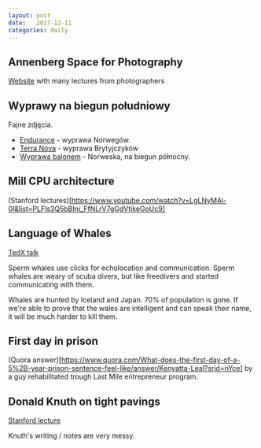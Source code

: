 ```yaml
---
layout: post
date:   2017-12-11
categories: daily
---
```


## Annenberg Space for Photography
[Website](https://www.annenbergphotospace.org/videos) with many lectures from photographers

## Wyprawy na biegun południowy
Fajne zdjęcia.

- [Endurance](http://joemonster.org/art/35888/Endurance_minelo_juz_ponad_100_lat_od_czasu_najbardziej_pechowej_ekspedycji_na_biegun_poludniowy) - wyprawa Norwegów.
- [Terra Nova](http://joemonster.org/art/38687/Terra_Nova_tragiczna_historia_zdobycia_bieguna_poludniowego_przez_Brytyjczykow) - wyprawa Brytyjczyków
- [Wyprawa balonem](http://joemonster.org/art/41626/O_tym_jak_Szwedzi_usilowali_zdobyc_biegun_polnocny_za_pomoca_balona) - Norweska, na biegun północny.

## Mill CPU architecture
(Stanford lectures)[https://www.youtube.com/watch?v=LgLNyMAi-0I&list=PLFls3Q5bBInj_FfNLrV7gGdVtikeGoUc9]

## Language of Whales
[TedX talk](https://www.youtube.com/watch?v=JM77aTk1XyI)

Sperm whales use clicks for echolocation and communication. Sperm whales are weary of scuba divers, but like freedivers and started communicating with them.

Whales are hunted by Iceland and Japan. 70% of population is gone. If we're able to prove that the wales are intelligent and can speak their name, it will be much harder to kill them.

## First day in prison
(Quora answer)[https://www.quora.com/What-does-the-first-day-of-a-5%2B-year-prison-sentence-feel-like/answer/Kenyatta-Leal?srid=nYce] by a guy rehabilitated trough Last Mile entrepreneur program.

## Donald Knuth on tight pavings
[Stanford lecture](http://scpd.stanford.edu/free-stuff/live-webinars-lectures/donald-knuths-annual-christmas-lecture)

Knuth's writing / notes are very messy.
